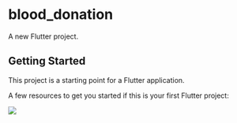 # blood_donation

A new Flutter project.

## Getting Started

This project is a starting point for a Flutter application.

A few resources to get you started if this is your first Flutter project:

![](https://raw.githubusercontent.com/ko-htut/Flutter-Blood-Bank/master/blood.png)

